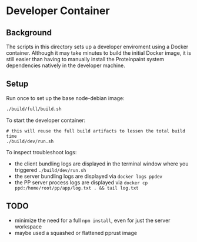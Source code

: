 # Developer Container

## Background

The scripts in this directory sets up a developer enviroment
using a Docker container. Although it may take minutes to build
the initial Docker image, it is still easier than having to 
manually install the Proteinpaint system dependencies natively
in the developer machine.

## Setup

Run once to set up the base node-debian image:
```bash
./build/full/build.sh
```

To start the developer container:
```
# this will reuse the full build artifacts to lessen the total build time
./build/dev/run.sh
```

To inspect troubleshoot logs:
- the client bundling logs are displayed in the terminal window where you triggered `./build/dev/run.sh`
- the server bundling logs are displayed via `docker logs ppdev`
- the PP server process logs are displayed via `docker cp ppd:/home/root/pp/app/log.txt . && tail log.txt`

## TODO 
- minimize the need for a full `npm install`, even for just the server workspace
- maybe used a squashed or flattened pprust image
